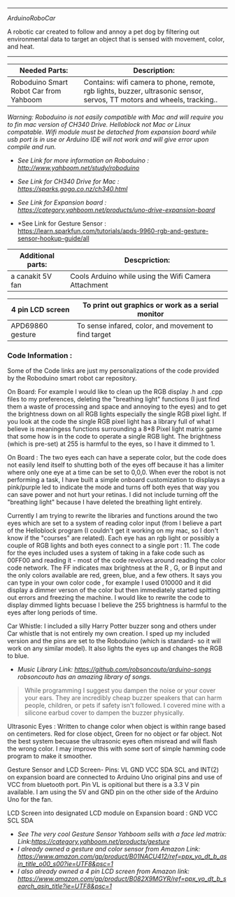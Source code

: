 ------------------------------------------------------------------------------------------
*ArduinoRoboCar*

A robotic car created to follow and annoy a pet dog by filtering out environmental 
data to target an object that is sensed with movement, color, and heat. 

-------------------------------------------------------------------------------------------

Needed Parts:                          | Description:
-------                                | ------------------------------------------------------------------------------------------------
Roboduino Smart Robot Car from Yahboom | Contains: wifi camera to phone, remote, rgb lights, buzzer, ultrasonic sensor, servos, TT motors and  wheels, tracking..   

*Warning: Roboduino is not easily compatible with Mac and will require you to fin mac version of CH340 Drive. Helloblock not Mac or Linux compatable. 
Wifi module must be detached from expansion board while usb port is in use or Arduino IDE will not work and will give error upon compile and run.*

- *See Link for more information on Roboduino : http://www.yahboom.net/study/roboduino*

- *See Link for CH340 Drive for Mac : https://sparks.gogo.co.nz/ch340.html*

- *See Link for Expansion board : https://category.yahboom.net/products/uno-drive-expansion-board*

- *See Link for Gesture Sensor : https://learn.sparkfun.com/tutorials/apds-9960-rgb-and-gesture-sensor-hookup-guide/all

Additional parts: | Descpriction:
----------------- | ------------------------------------------------------
a canakit 5V fan  | Cools Arduino while using the Wifi Camera Attachment 
                 
4 pin LCD screen  | To print out graphics or work as a serial monitor
----------------- | ------------------------------------------------------
APD69860 gesture  | To sense infared, color, and movement to find target

### Code Information : 

Some of the Code links are just my personalizations of the code provided by the Roboduino smart robot car repository.

On Board: For example I would like to clean up the RGB display .h and .cpp files to my preferences, deleting the "breathing light" functions (I just find them
a waste of processing and space and annoying to the eyes) and to get the brightness down on all RGB lights especially the single RGB pixel light. If you look
at the code the single RGB pixel light has a library full of what I believe is meaningess functions surrounding a 8*8 Pixel light matrix game that some how
is in the code to operate a single RGB light. The brightness (which is pre-set) at 255 is harmful to the eyes, so I have it dimmed to 1.  


On Board : The two eyes each can have a seperate color, but the code does not easily lend itself to shutting both of the eyes off because it has a limiter where only one eye at a time can be set to 0,0,0. When ever the robot is not performing a task, I have built a simple onboard customization to displays a pink/purple 
led to indicate the mode and turns off both eyes that way you can save power and not hurt your retinas. I did not include turning off the "breathing light" 
because I have deleted the breathing light entirely. 

Currently I am trying to rewrite the libraries and functions around the two eyes which are set to a system of reading color input
(from I believe a part of the Helloblock program (I couldn't get it working on my mac, so I don't know if the "courses" are related).
Each eye has an rgb light or possibly a couple of RGB lights and both eyes connect to a single port : 11. The code for the eyes included
uses a system of taking in a fake code such as 00FF00 and reading it - most of the code revolves around reading the color code network. The 
FF indicates max brightness at the R , G, or B input and the only colors available are red, green, blue, and a few others. It says you can 
type in your own color code , for example I used 010000 and it did display a dimmer verson of the color but then immediately started spitting 
out errors and freezing the machine. I would like to rewrite the code to display dimmed lights becuase I believe the 255 brightness is harmful
to the eyes after long periods of time. 

Car Whistle: I included a silly Harry Potter buzzer song and others under Car whistle that is not entirely my own creation. I sped up my included version and the pins are set to the Roboduino (which is standard- so it will work on any similar model). It also lights the eyes up and changes the RGB to blue. 

- *Music Library Link: https://github.com/robsoncouto/arduino-songs robsoncouto has an amazing library of songs.* 

>While programming I suggest you dampen the noise or your cover your ears. They are incredibly cheap buzzer speakers that can harm people, children, or pets if safety isn't followed. I covered mine with a silicone earbud cover to dampen the buzzer physically. 

Ultrasonic Eyes : Written to change color when object is within range based on centimeters. Red for close object, Green for no object or far object. 
Not the best system becuase the ultrasonic eyes often misread and will flash the wrong color. I may improve this with some sort of simple hamming code program
to make it smoother. 

Gesture Sensor and LCD Screen- 
Pins: VL GND VCC SDA SCL and INT(2) on expansion board are connected to Arduino Uno original pins and use of VCC from bluetooth port.
Pin VL is opitional but there is a 3.3 V pin available. I am using the 5V and GND pin on the other side of the Arduino Uno for the fan. 

LCD Screen into designated LCD module on Expansion board : GND VCC SCL SDA 

- *See The very cool Gesture Sensor Yahboom sells with a face led matrix: Link:https://category.yahboom.net/products/gesture*
- *I already owned a gesture and color sensor from Amazon Link: https://www.amazon.com/gp/product/B01NACU412/ref=ppx_yo_dt_b_asin_title_o00_s00?ie=UTF8&psc=1*
- *I also already owned a 4 pin LCD screen from Amazon link: https://www.amazon.com/gp/product/B082X9MGYR/ref=ppx_yo_dt_b_search_asin_title?ie=UTF8&psc=1*







 
 







